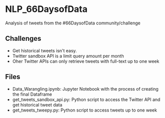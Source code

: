 # NLP_66DaysofData
Analysis of tweets from the #66DaysofData community/challenge

## Challenges
- Get historical tweets isn't easy. 
- Twitter sandbox API is a limit query amount per month
- Oher Twitter APIs can only retrieve tweets with full-text up to one week

## Files
- Data_Warangling.ipynb: Jupyter Notebook with the process of creating the final Dataframe
- get_tweets_sandbox_api.py: Python script to access the Twitter API and get historical tweet data
- get_tweets_tweepy.py: Python script to access tweets up to one week
